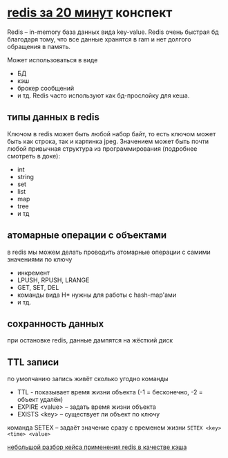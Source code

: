 
# [redis за 20 минут](https://www.youtube.com/watch?v=QpBaA6B1U90) конспект

Redis – in-memory база данных вида key-value.
Redis очень быстрая бд благодаря тому, что все данные хранятся в ram и нет долгого обращения в память.


Может использоваться в виде
- БД
- кэш
- брокер сообщений
- и тд.
Redis часто используют как бд-прослойку для кеша.
## типы данных в redis
Ключом в redis может быть любой набор байт, то есть ключом может быть как строка, так и картинка jpeg. Значением может быть почти любой привычная структура из программирования (подробнее смотреть в доке): 
- int
- string
- set
- list
- map
- tree
- и тд

## атомарные операции с объектами
в redis мы можем делать проводить атомарные операции с самими значениями  по ключу
- инкремент
- LPUSH, RPUSH, LRANGE
- GET, SET, DEL
- команды вида H* нужны для работы с hash-map'ами
- и тд.

## сохранность данных
при остановке redis, данные дампятся на жёсткий диск

## TTL записи
по умолчанию запись живёт сколько угодно
команды
- TTL - показывает время жизни объекта (-1 = бесконечно, -2 = объект удалён)
- EXPIRE \<value\> – задать время жизни объекта
- EXISTS \<key\> – существует ли объект по ключу

команда SETEX – задаёт значение сразу с временем жизни
`SETEX <key> <time> <value>`


[небольшой разбор кейса применения redis в качестве кэша](https://youtu.be/QpBaA6B1U90?t=848)





